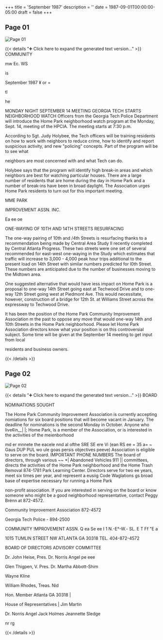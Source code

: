 +++
title = 'September 1987'
description = ''
date = 1987-09-01T00:00:00-05:00
draft = false
+++



## Page 01

![Page 01](/hpcia-newsletter-archive/1987-09_01.jpg)

{{< details "➕ Click here to expand the generated text version..." >}}
COMMUNITY

mw Ec. WS

is

September 1987 ¥ or =

tl

he

MONDAY NIGHT
SEPTEMBER 14 MEETING
GEORGIA TECH STARTS
NEIGHBORHOOD WATCH
Officers from the Georgia Tech Police
Department will introduce the Home Park
neighborhood watch program at the Monday,
Sept. 14, meeting of the HPCIA. The meeting
starts at 7:30 p.m.

According to Sgt. Judy Holybee, the Tech
officers will be training residents on how to work
with neighbors to reduce crime, how to identify
and report suspicious activity, and new "policing"
concepts. Part of the program will be to see what

neighbors are most concerned with and what
Tech can do.

Holybee says that the program will identify high
break-in areas and which neighbors are best for
watching particular houses. There are a large
number of residents that are home during the day
in Home Park and a number of break-ins have
been in broad daylight. The Association urges
Home Park residents to turn out for this
important meeting.

MME PARK

IMPROVEMENT ASSN. INC.

Ea ee oe

ONE-WAYING OF 10TH AND
14TH STREETS RESURFACING

The one-way pairing of 10th and /4th Streets is
resurfacing thanks to a recommendation being
made by Central Area Study II recently
completed by Central Atlanta Progress. These
two streets were one set of several recommended
for east-west one-waying in the Study which
estimates that traffic will increase to 3,000 - 4,000
peak hour trips additional to the present load on
14th Street with similar numbers predicted for
l0th Street. These numbers are anticipated due
to the number of businesses moving to the
Midtown area.

One suggested alternative that would have iess
impact on Home Park is a proposal to one-way
14th Street going east at Techwood Drive and to
one-way 12th Street going west at Piedmont Ave.
This would necessitate, however, construction of
a bridge for 12th St. at Williams Street across the
expressway to Techwood Drive.

It has been the position of the Home Park
Community Improvement Association m the past
to oppose any move that would one-way 14th and
10th Streets in the Home Park neighborhood.
Please let Home Park Association directors
know what your position is on this controversial
subject. Some time will be given at the
September 14 meeting to get input from local

residents and business owners.


{{< /details >}}




## Page 02

![Page 02](/hpcia-newsletter-archive/1987-09_02.jpg)

{{< details "➕ Click here to expand the generated text version..." >}}
BOARD

NOMINATIONS SOUGHT

The Home Park Community Improvement
Association is currently accepting nomiations for
six board positions that will become vacant in
January. The deadline for nominations is the
second Monday in October. Anyone who live¢in__| |;
Home Park, is a member of the Association, or is
interested in the activities of the meienborhood

md er mnnete the eacele nnd al ofthe SRE SE ere Vi (ean RS ee = 35 a= ~
Gaus DUP PUL wo ule goas persis objectives peeve)
Association is eligible to serve on the board. IMPORTANT
PHONE NUMBERS
The board of directors, through various ~~ *| Abandoned Vehicles 911 ||
committees, directs the activities
of the Home Park neighborhood and the Home Trash Removal 874-1781
Park Learning Center. Directors serve for two ee
years, meet six times per year, and represent a eusiig Code Waglations gs
broad base of expertise necessary for running a Home Park

non-profit association. If you are interested in
serving on the board or know someone who
might be a good neighborhood representative,
contact Peggy Brénn at 872-4572.

Community Improvement Association 872-4572

Georgia Tech Police - 894-2500

COMMUNITY !MPROVEMENT ASSN. Q ea Se ee
I 1
N.-E°-W.- SL. E T Ff "E a

1015 TUMLIN STREET NW ATLANTA GA 30318 TEL. 404-872-4572

BOARD OF DIRECTORS ADVISORY COMMITTEE

Dr. John Heise, Pres. Dr. Norris Angel pe eee

Glen Thigpen, V. Pres. Dr. Martha Abbott-Shim

Wayne Kline

William Rhodes, Treas. Nid

Hon. Member Atlanta GA 30318 |

House of Representatives |
Jim Martin

Dr. Norris Angel
Jack Holmes
Jeannette Sledge

nr rg

{{< /details >}}


